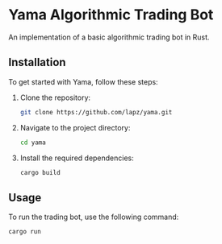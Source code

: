 # Yama Algorithmic Trading Bot

An implementation of a basic algorithmic trading bot in Rust.

## Installation

To get started with Yama, follow these steps:

1. Clone the repository:
    ```sh
    git clone https://github.com/lapz/yama.git
    ```
2. Navigate to the project directory:
    ```sh
    cd yama
    ```
3. Install the required dependencies:
    ```sh
    cargo build
    ```

## Usage

To run the trading bot, use the following command:
```sh
cargo run
```